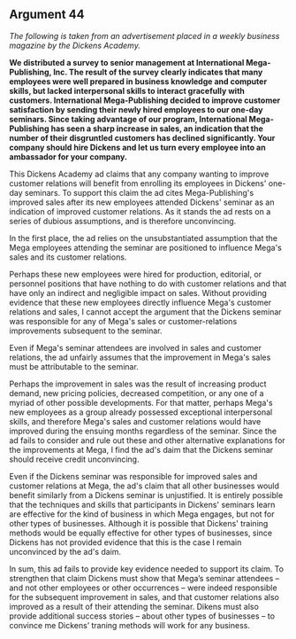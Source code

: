 
Argument 44
---------------------------

*The following is taken from an advertisement placed in a weekly business magazine by the
Dickens Academy.*

**We distributed a survey to senior management at International Mega-Publishing, Inc. The
result of the survey clearly indicates that many employees were well prepared in business
knowledge and computer skills, but lacked interpersonal skills to interact gracefully with
customers. International Mega-Publishing decided to improve customer satisfaction by
sending their newly hired employees to our one-day seminars. Since taking advantage of our
program, International Mega-Publishing has seen a sharp increase in sales, an indication that
the number of their disgruntled customers has declined significantly. Your company should hire
Dickens and let us turn every employee into an ambassador for your company.**


This Dickens Academy ad claims that any company wanting to improve customer relations
will benefit from enrolling its employees in Dickens' one-day seminars. To support this claim
the ad cites Mega-Publishing's improved sales after its new employees attended Dickens'
seminar as an indication of improved customer relations. As it stands the ad rests on a series
of dubious assumptions, and is therefore unconvincing.

In the first place, the ad relies on the unsubstantiated assumption that the Mega employees
attending the seminar are positioned to influence Mega's sales and its customer relations.

Perhaps these new employees were hired for production, editorial, or personnel positions that
have nothing to do with customer relations and that have only an indirect and negligible impact
on sales. Without providing evidence that these new employees directly influence Mega's
customer relations and sales, I cannot accept the argument that the Dickens seminar was
responsible for any of Mega's sales or customer-relations improvements subsequent to the
seminar.

Even if Mega's seminar attendees are involved in sales and customer relations, the ad
unfairly assumes that the improvement in Mega's sales must be attributable to the seminar.

Perhaps the improvement in sales was the result of increasing product demand, new pricing
policies, decreased competition, or any one of a myriad of other possible developments. For
that matter, perhaps Mega's new employees as a group already possessed exceptional
interpersonal skills, and therefore Mega's sales and customer relations would have improved
during the ensuing months regardless of the seminar. Since the ad fails to consider and rule
out these and other alternative explanations for the improvements at Mega, I find the ad's daim
that the Dickens seminar should receive credit unconvincing.

Even if the Dickens seminar was responsible for improved sales and customer relations at
Mega, the ad's claim that all other businesses would benefit similarly from a Dickens seminar
is unjustified. It is entirely possible that the techniques and skills that participants in Dickens'
seminars learn are effective for the kind of business in which Mega engages, but not for other
types of businesses. Although it is possible that Dickens' training methods would be equally
effective for other types of businesses, since Dickens has not provided evidence that this is the
case I remain unconvinced by the ad's daim.

In sum, this ad fails to provide key evidence needed to support its claim. To strengthen that
claim Dickens must show that Mega’s seminar attendees – and not other employees or other
occurrences – were indeed responsible for the subsequent improvement in sales, and that
customer relations also improved as a result of their attending the seminar. Dikens must also
provide additional success stories – about other types of businesses – to convince me
Dickens’ traning methods will work for any business.

